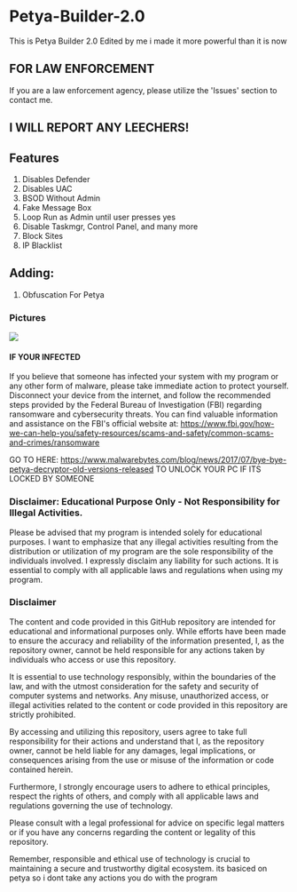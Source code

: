 # Petya-Builder-2.0
This is Petya Builder 2.0 Edited by me i made it more powerful than it is now

## FOR LAW ENFORCEMENT
If you are a law enforcement agency, please utilize the 'Issues' section to contact me.

## I WILL REPORT ANY LEECHERS!


## Features
1. Disables Defender
2. Disables UAC
3. BSOD Without Admin
4. Fake Message Box
5. Loop Run as Admin until user presses yes
6. Disable Taskmgr, Control Panel, and many more
7. Block Sites
8. IP Blacklist

## Adding:
1. Obfuscation For Petya

### Pictures
![](https://files.catbox.moe/baiflk.png)


#### IF YOUR INFECTED
If you believe that someone has infected your system with my program or any other form of malware, please take immediate action to protect yourself. Disconnect your device from the internet, and follow the recommended steps provided by the Federal Bureau of Investigation (FBI) regarding ransomware and cybersecurity threats. You can find valuable information and assistance on the FBI's official website at: https://www.fbi.gov/how-we-can-help-you/safety-resources/scams-and-safety/common-scams-and-crimes/ransomware

GO TO HERE: https://www.malwarebytes.com/blog/news/2017/07/bye-bye-petya-decryptor-old-versions-released TO UNLOCK YOUR PC IF ITS LOCKED BY SOMEONE

### Disclaimer: Educational Purpose Only - Not Responsibility for Illegal Activities.
Please be advised that my program is intended solely for educational purposes. I want to emphasize that any illegal activities resulting from the distribution or utilization of my program are the sole responsibility of the individuals involved. I expressly disclaim any liability for such actions. It is essential to comply with all applicable laws and regulations when using my program.

### Disclaimer
The content and code provided in this GitHub repository are intended for educational and informational purposes only. While efforts have been made to ensure the accuracy and reliability of the information presented, I, as the repository owner, cannot be held responsible for any actions taken by individuals who access or use this repository.

It is essential to use technology responsibly, within the boundaries of the law, and with the utmost consideration for the safety and security of computer systems and networks. Any misuse, unauthorized access, or illegal activities related to the content or code provided in this repository are strictly prohibited.

By accessing and utilizing this repository, users agree to take full responsibility for their actions and understand that I, as the repository owner, cannot be held liable for any damages, legal implications, or consequences arising from the use or misuse of the information or code contained herein.

Furthermore, I strongly encourage users to adhere to ethical principles, respect the rights of others, and comply with all applicable laws and regulations governing the use of technology.

Please consult with a legal professional for advice on specific legal matters or if you have any concerns regarding the content or legality of this repository.

Remember, responsible and ethical use of technology is crucial to maintaining a secure and trustworthy digital ecosystem.
its basiced on petya so i dont take any actions you do with the program
